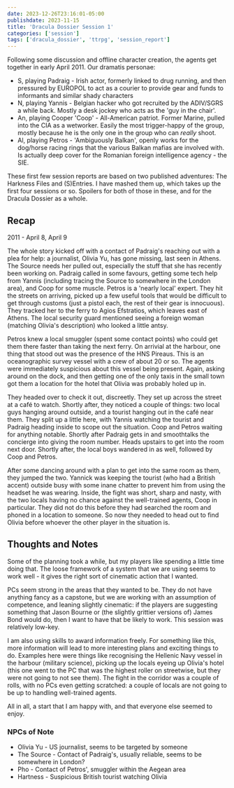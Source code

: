```yaml
---
date: 2023-12-26T23:16:01-05:00
publishdate: 2023-11-15
title: 'Dracula Dossier Session 1'
categories: ['session']
tags: ['dracula_dossier', 'ttrpg', 'session_report']
---
```


Following some discussion and offline character creation, the agents get together in early April 2011. Our dramatis personae:

* S, playing Padraig - Irish actor, formerly linked to drug running, and then pressured by EUROPOL to act as a courier to provide gear and funds to informants and similar shady characters
* N, playing Yannis - Belgian hacker who got recruited by the ADIV/SGRS a while back. Mostly a desk jockey who acts as the 'guy in the chair'.
* An, playing Cooper 'Coop' - All-American patriot. Former Marine, pulled into the CIA as a wetworker. Easily the most trigger-happy of the group, mostly because he is the only one in the group who can _really_ shoot.
* Al, playing Petros - 'Ambiguously Balkan', openly works for the dog/horse racing rings that the various Balkan mafias are involved with. Is actually deep cover for the Romanian foreign intelligence agency - the SIE.

These first few session reports are based on two published adventures: The Harkness Files and (S)Entries. I have mashed them up, which takes up the first four sessions or so. Spoilers for both of those in these, and for the Dracula Dossier as a whole.

## Recap

2011 - April 8, April 9

The whole story kicked off with a contact of Padraig's reaching out with a plea for help: a journalist, Olivia Yu, has gone missing, last seen in Athens. The Source needs her pulled out, especially the stuff that she has recently been working on. Padraig called in some favours, getting some tech help from Yannis (including tracing the Source to somewhere in the London area), and Coop for some muscle. Petros is a 'nearly local' expert. They hit the streets on arriving, picked up a few useful tools that would be difficult to get through customs (just a pistol each, the rest of their gear is innocuous). They tracked her to the ferry to Agios Efstratios, which leaves east of Athens. The local security guard mentioned seeing a foreign woman (matching Olivia's description) who looked a little antsy.

Petros knew a local smuggler (spent some contact points) who could get them there faster than taking the next ferry. On arrivial at the harbour, one thing that stood out was the presence of the HNS Pireaus. This is an oceanographic survey vessel with a crew of about 20 or so. The agents were immediately suspicious about this vessel being present. Again, asking around on the dock, and then getting one of the only taxis in the small town got them a location for the hotel that Olivia was probably holed up in.

They headed over to check it out, discreetly. They set up across the street at a café to watch. Shortly after, they noticed a couple of things: two local guys hanging around outside, and a tourist hanging out in the café near them. They split up a little here, with Yannis watching the tourist and Padraig heading inside to scope out the situation. Coop and Petros waiting for anything notable. Shortly after Padraig gets in and smoothtalks the concierge into giving the room number. Heads upstairs to get into the room next door. Shortly after, the local boys wandered in as well, followed by Coop and Petros.

After some dancing around with a plan to get into the same room as them, they jumped the two. Yannick was keeping the tourist (who had a British accent) outside busy with some inane chatter to prevent him from using the headset he was wearing. Inside, the fight was short, sharp and nasty, with the two locals having no chance against the well-trained agents, Coop in particular. They did not do this before they had searched the room and phoned in a location to someone. So now they needed to head out to find Olivia before whoever the other player in the situation is.

## Thoughts and Notes

Some of the planning took a while, but my players like spending a little time doing that. The loose framework of a system that we are using seems to work well - it gives the right sort of cinematic action that I wanted.

PCs seem strong in the areas that they wanted to be. They do not have anything fancy as a capstone, but we are working with an assumption of competence, and leaning slightly cinematic: if the players are suggesting something that Jason Bourne or (the slightly grittier versions of) James Bond would do, then I want to have that be likely to work.
This session was relatively low-key.

I am also using skills to award information freely. For something like this, more information will lead to more interesting plans and exciting things to do. Examples here were things like recognising the Hellenic Navy vessel in the harbour (military science), picking up the locals eyeing up Olivia's hotel (this one went to the PC that was the highest roller on streetwise, but they were not going to not see them). The fight in the corridor was a couple of rolls, with no PCs even getting scratched: a couple of locals are not going to be up to handling well-trained agents.

All in all, a start that I am happy with, and that everyone else seemed to enjoy.

### NPCs of Note

* Olivia Yu - US journalist, seems to be targeted by someone
* The Source - Contact of Padraig's, usually reliable, seems to be somewhere in London?
* Pho - Contact of Petros', smuggler within the Aegean area
* Hartness - Suspicious British tourist watching Olivia
